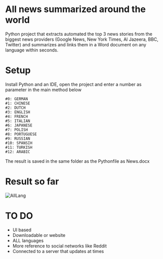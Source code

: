 # All news summarized around the world
Python project that extracts automated the top 3 news stories from the biggest news providers (Google News, New York Times, Al Jazeera, BBC, Twitter) and summarizes and links them in a Word document on any language within seconds.

# Setup
Install Python and an IDE, open the project and enter a number as parameter in the main method below

    #0: GERMAN
    #1: CHINESE
    #2: DUTCH
    #3: ENGLISH
    #4: FRENCH
    #5: ITALIAN
    #6: JAPANESE
    #7: POLISH
    #8: PORTUGUESE
    #9: RUSSIAN
    #10: SPANSIH
    #11: TURKISH
    #12: ARABIC

The result is saved in the same folder as the Pythonfile as News.docx

# Result so far
![AllLang](https://user-images.githubusercontent.com/65668541/110280091-85d72680-7fda-11eb-9b90-e7b6343afc28.png)

# TO DO

- UI based
- Downloadable or website
- ALL languages
- More reference to social networks like Reddit
- Connected to a server that updates at times
